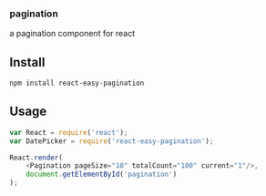 ### pagination 
a pagination component for react

## Install

```bash
npm install react-easy-pagination
```
## Usage

```js
var React = require('react');
var DatePicker = require('react-easy-pagination');

React.render(
	<Pagination pageSize="10" totalCount="100" current="1"/>,
	document.getElementById('pagination') 
);
```
